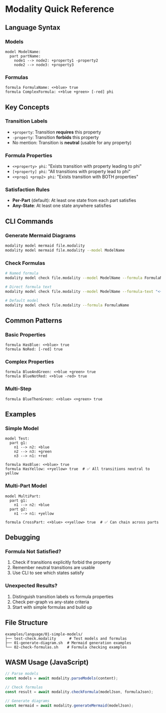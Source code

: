# Modality Quick Reference

## Language Syntax

### Models
```modality
model ModelName:
  part partName:
    node1 --> node2: +property1 -property2
    node2 --> node3: +property3
```

### Formulas
```modality
formula FormulaName: <+blue> true
formula ComplexFormula: <+blue +green> [-red] phi
```

## Key Concepts

### Transition Labels
- `+property`: Transition **requires** this property
- `-property`: Transition **forbids** this property  
- No mention: Transition is **neutral** (usable for any property)

### Formula Properties
- `<+property> phi`: "Exists transition with property leading to phi"
- `[+property] phi`: "All transitions with property lead to phi"
- `<+prop1 +prop2> phi`: "Exists transition with BOTH properties"

### Satisfaction Rules
- **Per-Part** (default): At least one state from each part satisfies
- **Any-State**: At least one state anywhere satisfies

## CLI Commands

### Generate Mermaid Diagrams
```bash
modality model mermaid file.modality
modality model mermaid file.modality --model ModelName
```

### Check Formulas
```bash
# Named formula
modality model check file.modality --model ModelName --formula FormulaName

# Direct formula text
modality model check file.modality --model ModelName --formula-text "<+blue> true"

# Default model
modality model check file.modality --formula FormulaName
```

## Common Patterns

### Basic Properties
```modality
formula HasBlue: <+blue> true
formula NoRed: [-red] true
```

### Complex Properties
```modality
formula BlueAndGreen: <+blue +green> true
formula BlueNotRed: <+blue -red> true
```

### Multi-Step
```modality
formula BlueThenGreen: <+blue> <+green> true
```

## Examples

### Simple Model
```modality
model Test:
  part g1:
    n1 --> n2: +blue
    n2 --> n3: +green
    n3 --> n1: +red

formula HasBlue: <+blue> true
formula HasYellow: <+yellow> true  # ✅ All transitions neutral to yellow
```

### Multi-Part Model
```modality
model MultiPart:
  part g1:
    n1 --> n2: +blue
  part g2:
    n1 --> n1: +yellow

formula CrossPart: <+blue> <+yellow> true  # ✅ Can chain across parts
```

## Debugging

### Formula Not Satisfied?
1. Check if transitions explicitly forbid the property
2. Remember neutral transitions are usable
3. Use CLI to see which states satisfy

### Unexpected Results?
1. Distinguish transition labels vs formula properties
2. Check per-graph vs any-state criteria
3. Start with simple formulas and build up

## File Structure
```
examples/language/01-simple-models/
├── test-check.modality      # Test models and formulas
├── 01-generate-diagram.sh  # Mermaid generation examples
└── 02-check-formulas.sh    # Formula checking examples
```

## WASM Usage (JavaScript)
```javascript
// Parse models
const models = await modality.parseModels(content);

// Check formulas
const result = await modality.checkFormula(modelJson, formulaJson);

// Generate diagrams
const mermaid = await modality.generateMermaid(modelJson);
``` 